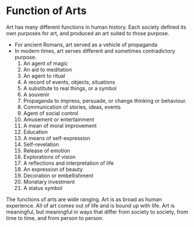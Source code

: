 # Function of Arts

Art has many different functions in human history. Each society defined its own purposes for art, and produced an art suited to those purpose.
* For ancient Romans, art served as a vehicle of propaganda
* In modern times, art serves different and sometimes contradictory purpose.
  1. An agent of magic
  2. An aid to meditation
  3. An agent to ritual
  4. A record of events, objects, situations
  5. A substitute to real things, or a symbol
  6. A souvenir
  7. Propaganda to impress, persuade, or change thinking or behaviour.
  8. Communication of stories, ideas, events
  9. Agent of social control
  10. Amusement or entertainment
  11. A mean of moral improvement
  12. Education
  13. A means of self-expression
  14. Self-revelation
  15. Release of emotion
  16. Explorations of vision
  17. A reflections and interpretation of life
  18. An expression of beauty
  19. Decoration or embellishment
  20. Monetary investment
  21. A status symbol
 
The functions of arts are wide ranging. Art is as broad as human experience. All of art comes out of life and is bound up with life. Art is meaningful, but meaningful in ways that differ from society to society, from time to time, and from person to person. 


